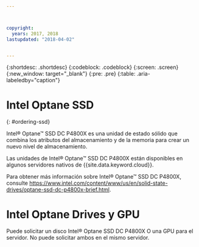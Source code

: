 ```yaml
---



copyright:
  years: 2017, 2018
lastupdated: "2018-04-02"


---
```


{:shortdesc: .shortdesc}
{:codeblock: .codeblock}
{:screen: .screen}
{:new_window: target="_blank"}
{:pre: .pre}
{:table: .aria-labeledby="caption"}

# Intel Optane SSD
{: #ordering-ssd}

Intel® Optane™ SSD DC P4800X es una unidad de estado sólido que combina los atributos del almacenamiento y de la memoria para crear un nuevo nivel de almacenamiento.

Las unidades de Intel® Optane™ SSD DC P4800X están disponibles en algunos servidores nativos de {{site.data.keyword.cloud}}.

Para obtener más información sobre Intel® Optane™ SSD DC P4800X, consulte https://www.intel.com/content/www/us/en/solid-state-drives/optane-ssd-dc-p4800x-brief.html.

# Intel Optane Drives y GPU

Puede solicitar un disco Intel® Optane SSD DC P4800X O una GPU para el servidor. No puede solicitar ambos en el mismo servidor.
